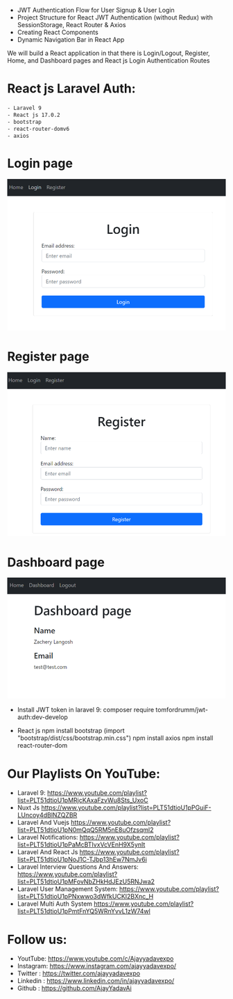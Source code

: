 
- JWT Authentication Flow for User Signup & User Login
- Project Structure for React JWT Authentication (without Redux) with SessionStorage, React Router & Axios
- Creating React Components
- Dynamic Navigation Bar in React App

We will build a React application in that there is Login/Logout, Register, Home, and Dashboard pages and React js Login Authentication Routes



# React js Laravel Auth:
    - Laravel 9
    - React js 17.0.2
    - bootstrap
    - react-router-domv6
    - axios


# Login page
![alt text](https://github.com/AjayYadavAi/react-js-authentication-laravel/blob/master/login.png?raw=true)


# Register page
![alt text](https://github.com/AjayYadavAi/react-js-authentication-laravel/blob/master/register.png?raw=true)


# Dashboard page
![alt text](https://github.com/AjayYadavAi/react-js-authentication-laravel/blob/master/dashboard.png?raw=true)




- Install JWT token in laravel  9:
composer require tomfordrumm/jwt-auth:dev-develop

- React js
npm install bootstrap
     (import "bootstrap/dist/css/bootstrap.min.css")
npm install axios
npm install react-router-dom




# Our Playlists On YouTube:
 - Laravel 9:
  https://www.youtube.com/playlist?list=PLT51dtioU1pMRjcKAxaFzvWu8Sts_UxoC
 - Nuxt Js
  https://www.youtube.com/playlist?list=PLT51dtioU1pPGuiF-LUncoy4dBlNZQZBR
 - Laravel And Vuejs
  https://www.youtube.com/playlist?list=PLT51dtioU1pN0mQqQ5RM5nE8uOfzsqml2
 - Laravel Notifications:
  https://www.youtube.com/playlist?list=PLT51dtioU1pPaMcBTIvxVcVEnH9X5ynIt
 - Laravel And React Js
  https://www.youtube.com/playlist?list=PLT51dtioU1pNoJ1C-TJbp13hEw7NmJv6i
 - Laravel Interview Questions And Answers:
  https://www.youtube.com/playlist?list=PLT51dtioU1pMFovNbZHkHdJEzU5RNJwa2
 - Laravel User Management System:
  https://www.youtube.com/playlist?list=PLT51dtioU1pPNxwwo3dWfkUCKI2BXnc_H
 - Laravel Multi Auth System
  https://www.youtube.com/playlist?list=PLT51dtioU1pPmtFnYQ5WRnYvvL1zW74wl


# Follow us:
 - YoutTube: https://www.youtube.com/c/Ajayyadavexpo
 - Instagram: https://www.instagram.com/ajayyadavexpo/
 - Twitter : https://twitter.com/ajayyadavexpo
 - Linkedin : https://www.linkedin.com/in/ajayyadavexpo/
 - Github : https://github.com/AjayYadavAi
